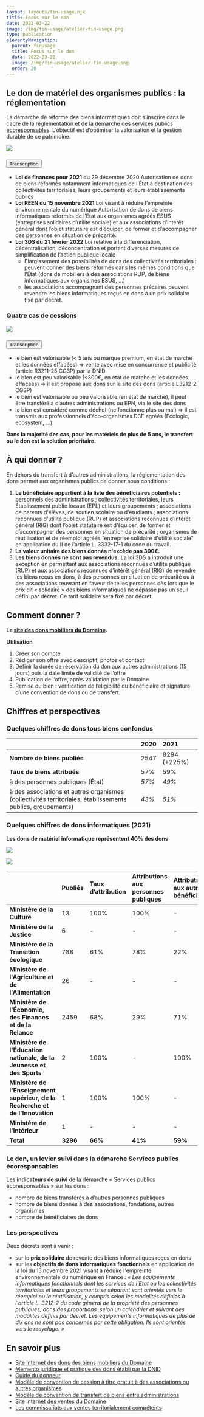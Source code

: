 ```yaml
---
layout: layouts/fin-usage.njk
title: Focus sur le don
date: 2022-03-22
image: /img/fin-usage/atelier-fin-usage.png
type: publication
eleventyNavigation:
  parent: finUsage
  title: Focus sur le don
  date: 2022-03-22
  image: /img/fin-usage/atelier-fin-usage.png
  order: 20
---
```


## Le don de matériel des organismes publics : la réglementation

La démarche de réforme des biens informatiques doit s’inscrire dans le cadre de la réglementation et de la démarche des [services publics écoresponsables](https://www.ecologie.gouv.fr/services-publics-ecoresponsables). L’objectif est d’optimiser la valorisation et la gestion durable de ce patrimoine.

![](/img/fin-usage/frise-chrono-lois.png)

<section class="fr-accordion">
<h3 class="fr-accordion__title">
<button class="fr-accordion__btn" aria-expanded="false" aria-controls="figure-1-transcription">Transcription</button>
</h3>
<div class="fr-collapse" id="figure-1-transcription">

* **Loi de finances pour 2021** du 29 décembre 2020
Autorisation de dons de biens réformés notamment informatiques de l’État à destination des collectivités territoriales, leurs groupements et leurs établissements publics
* **Loi REEN du 15 novembre 2021**
Loi visant à réduire l’empreinte environnementale du numérique
Autorisation de dons de biens informatiques réformés de l’Etat aux organismes agréés ESUS (entreprises solidaires d’utilité sociale) et aux associations d’intérêt général dont l’objet statutaire est d’équiper, de former et d’accompagner des personnes en situation de précarité.
* **Loi 3DS du 21 février 2022**
Loi relative à la différenciation, décentralisation, déconcentration et portant diverses mesures de simplification de l’action publique locale
    * Elargissement des possibilités de dons des collectivités territoriales : peuvent donner des biens réformés dans les mêmes conditions que l’État (dons de mobiliers à des associations RUP, de biens informatiques aux organismes ESUS, ...)
    * les associations accompagnant des personnes précaires peuvent revendre les biens informatiques reçus en dons à un prix solidaire fixé par décret.

</div>
</section>


### Quatre cas de cessions

![](/img/fin-usage/conditions-don.png)

<section class="fr-accordion">
<h3 class="fr-accordion__title">
<button class="fr-accordion__btn" aria-expanded="false" aria-controls="figure-conditions-don">Transcription</button>
</h3>
<div class="fr-collapse" id="figure-conditions-don">

* le bien est valorisable (< 5 ans ou marque premium, en état de marche et les données effacées) ⇒ vente avec mise en concurrence et publicité (article R3211-25 CG3P) par la DNID
* le bien est peu valorisable (<300€, en état de marche et les données effacées) ⇒ il est proposé aux dons sur le site des dons (article L3212-2 CG3P) 
* le bien est valorisable ou peu valorisable (en état de marche), il peut être transféré à d’autres administrations ou EPN, via le site des dons  
* le bien est considéré comme déchet (ne fonctionne plus ou mal) ⇒ il est transmis aux professionnels d’éco-organismes D3E agréés (Ecologic, ecosystem, …).

</div>
</section>

<div class="fr-highlight">

**Dans la majorité des cas, pour les matériels de plus de 5 ans, le transfert ou le don est la solution prioritaire.**

</div>


## À qui donner ?

En dehors du transfert à d’autres administrations, la réglementation des dons permet aux organismes publics de donner sous conditions : 
1. **Le bénéficiaire appartient à la liste des bénéficiaires potentiels :** personnels des administrations ; collectivités territoriales, leurs Établissement public locaux (EPL) et leurs groupements ; associations de parents d'élèves, de soutien scolaire ou d'étudiants ; associations reconnues d'utilité publique (RUP) et associations reconnues d’intérêt général (RIG) dont l’objet statutaire est d’équiper, de former et d’accompagner des personnes en situation de précarité ; organismes de réutilisation et de réemploi agréés 
“entreprise solidaire d'utilité sociale” en application du II de l’article L. 3332-17-1 du code du travail. 
2. **La valeur unitaire des biens donnés n'excède pas 300€.**
3. **Les biens donnés ne sont pas revendus.** La loi 3DS a introduit une exception en permettant aux associations reconnues d’utilité publique (RUP) et aux associations reconnues d’intérêt général (RIG) de revendre les biens reçus en dons, à des personnes en situation de précarité ou à des associations œuvrant en faveur de telles personnes dès lors que le prix dit « solidaire » des biens informatiques ne dépasse pas un seuil défini par décret. Ce tarif solidaire sera fixé par décret.

## Comment donner ?

<div class="fr-highlight">

**Le [site des dons mobiliers du Domaine](https://dons.encheres-domaine.gouv.fr/).**

</div>

**Utilisation**

1. Créer son compte 
2. Rédiger son offre avec descriptif, photos et contact 
3. Définir la durée de réservation du don aux autres administrations (15 jours) puis la date limite de validité de l’offre 
4. Publication de l’offre, après validation par le Domaine 
5. Remise du bien : vérification de l’éligibilité du bénéficiaire et signature d’une convention de dons ou de transfert.

## Chiffres et perspectives

### Quelques chiffres de dons tous biens confondus

<div class="fr-table">

||**2020**|**2021**|
| :- | :- | :- |
|**Nombre de biens publiés**|2547|8294 (+225%)|
|**Taux de biens attribués**| 57%   |59%|
|à des personnes publiques (État)| *57%* | *49%* |
|à des associations et autres organismes (collectivités territoriales, établissements publics, groupements)| *43%* | *51%*  |

</div>

### Quelques chiffres de dons informatiques (2021)

<div class="fr-highlight">

**Les dons de matériel informatique représentent 40% des dons**

</div>

![](/img/fin-usage/don-40-informatique.png)

![](/img/fin-usage/don-stats.png)

<div class="fr-table">

||**Publiés**|**Taux d’attribution**|**Attributions aux personnes publiques**|**Attributions aux autres bénéficiaires**|
| :- | :- | :- | :- | :- |
|**Ministère de la Culture**|13    |100%    |100%|-      |
|**Ministère de la Justice**|6    |-      |-      |-      |
|**Ministère de la Transition écologique**|788    |61%    |78%|22%|
|**Ministère de l'Agriculture et de l'Alimentation**|26    |-      |-      |-      |
|**Ministère de l'Économie, des Finances et de la Relance**|2459    |68%    |29%|71%|
|**Ministère de l'Éducation nationale, de la Jeunesse et des Sports**|2    |100%|-      |100%|
|**Ministère de l'Enseignement supérieur, de la Recherche et de l'Innovation**|1    |100%|100%    |-      |
|**Ministère de l'Intérieur**|1    |-      |-      |-      |
|**Total**|**3296**    |**66%**   |**41%**|**59%**|

</div>

### Le don, un levier suivi dans la démarche Services publics écoresponsables

Les **indicateurs de suivi** de la démarche « Services publics écoresponsables » sur les dons :

- nombre de biens transférés à d’autres personnes publiques
- nombre de biens donnés à des associations, fondations, autres organismes
- nombre de bénéficiaires de dons

### Les perspectives 

Deux décrets sont à venir :

- sur le **prix solidaire** de revente des biens informatiques reçus en dons
- sur les **objectifs de dons informatiques** **fonctionnels** en application de la loi du 15 novembre 2021 visant à réduire l'empreinte environnementale du numérique en France : *« Les équipements informatiques fonctionnels dont les services de l'Etat ou les collectivités territoriales et leurs groupements se séparent sont orientés vers le réemploi ou la réutilisation, y compris selon les modalités définies à l'article L. 3212-2 du code général de la propriété des personnes publiques, dans des proportions, selon un calendrier et suivant des modalités définis par décret. Les équipements informatiques de plus de dix ans ne sont pas concernés par cette obligation. Ils sont orientés vers le recyclage. »*

## En savoir plus

- [Site internet des dons des biens mobiliers du Domaine](https://dons.encheres-domaine.gouv.fr/)
- [Mémento juridique et pratique des dons établi par la DNID](https://dons.encheres-domaine.gouv.fr/accueil/conditions-generales)
- [Guide du donneur](https://dons.encheres-domaine.gouv.fr/sites/default/files/2021-09/Site%20des%20dons%20-%20Guide%20utilisateur%20V4%20-%20Profil%20Donneur.pdf)
- [Modèle de convention de cession à titre gratuit à des associations ou autres organismes](https://dons.encheres-domaine.gouv.fr/sites/default/files/2020-05/mod%C3%A8le%20convention%20cession%20%C3%A0%20titre%20gratuit%20%C3%A0%20des%20associations%20ou%20autres%20organismes.odt)
- [Modèle de convention de transfert de biens entre administrations ](https://dons.encheres-domaine.gouv.fr/sites/default/files/2020-05/mod%C3%A8le%20convention%20transfert%20de%20biens%20entre%20administrations.odt)
- [Site internet des ventes du Domaine](https://encheres-domaine.gouv.fr/)
- [Les commissariats aux ventes territorialement compétents](https://encheres-domaine.gouv.fr/hermes/nous_contacter)
